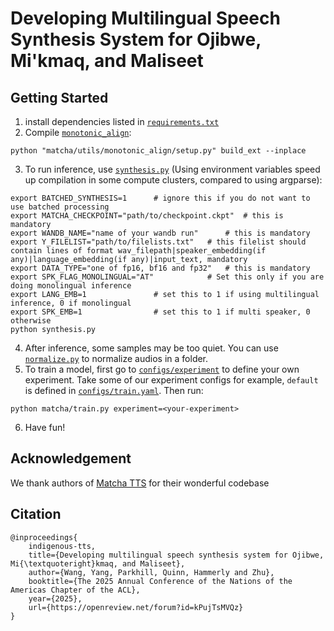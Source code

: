 # Developing Multilingual Speech Synthesis System for Ojibwe, Mi'kmaq, and Maliseet
## Getting Started
1. install dependencies listed in [`requirements.txt`](requirements.txt)
2. Compile [`monotonic_align`](matcha/utils/monotonic_align/core.c):  
```shell
python "matcha/utils/monotonic_align/setup.py" build_ext --inplace
```
3. To run inference, use [`synthesis.py`](synthesis.py) (Using environment variables speed up compilation in some compute clusters, compared to using argparse):
```shell
export BATCHED_SYNTHESIS=1      # ignore this if you do not want to use batched processing
export MATCHA_CHECKPOINT="path/to/checkpoint.ckpt"  # this is mandatory
export WANDB_NAME="name of your wandb run"      # this is mandatory
export Y_FILELIST="path/to/filelists.txt"   # this filelist should contain lines of format wav_filepath|speaker_embedding(if any)|language_embedding(if any)|input_text, mandatory
export DATA_TYPE="one of fp16, bf16 and fp32"   # this is mandatory
export SPK_FLAG_MONOLINGUAL="AT"            # Set this only if you are doing monolingual inference
export LANG_EMB=1               # set this to 1 if using multilingual inference, 0 if monolingual
export SPK_EMB=1                # set this to 1 if multi speaker, 0 otherwise
python synthesis.py
```
4. After inference, some samples may be too quiet. You can use [`normalize.py`](normalize.py) to normalize audios in a folder.
5. To train a model, first go to [`configs/experiment`](configs/experiment) to define your own experiment. Take some of our experiment configs for example, `default` is defined in [`configs/train.yaml`](configs/train.yaml). Then run:
```shell
python matcha/train.py experiment=<your-experiment>
```
6. Have fun!

## Acknowledgement
We thank authors of [Matcha TTS](https://github.com/shivammehta25/Matcha-TTS) for their wonderful codebase

## Citation
```
@inproceedings{
    indigenous-tts,
    title={Developing multilingual speech synthesis system for Ojibwe, Mi{\textquoteright}kmaq, and Maliseet},
    author={Wang, Yang, Parkhill, Quinn, Hammerly and Zhu},
    booktitle={The 2025 Annual Conference of the Nations of the Americas Chapter of the ACL},
    year={2025},
    url={https://openreview.net/forum?id=kPujTsMVQz}
}
```